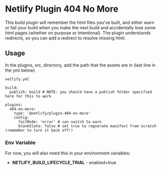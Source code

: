 # Netlify Plugin 404 No More

This build plugin will remember the html files you've built, and either warn or fail your build when you make the next build and accidentally lose some html pages (whether on purpose or intentional). The plugin understands redirects, so you can add a redirect to resolve missing html.

## Usage

In the plugins, src, directory, add the path that the assets are in (last line in the yml below)

`netlify.yml`

```
build:
  publish: build # NOTE: you should have a publish folder specified here for this to work

plugins:
  404-no-more:
    type: '@netlify/plugin-404-no-more'
    config:
      failMode: 'error' # can switch to warn
      blankSlate: false # set true to regnerate manifest from scratch (remember to turn it back off!)
```


### Env Variable

For now, you will also need this in your environment variables:

- **NETLIFY_BUILD_LIFECYCLE_TRIAL** - enabled=true
